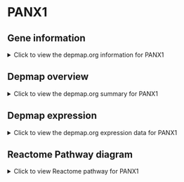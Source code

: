 <h1>PANX1</h1>

<h2>Gene information</h2>
<details>
  <summary>Click to view the depmap.org information for PANX1</summary>
  <iframe src="https://depmap.org/portal/gene/PANX1?tab=about" style="border:none;width:100%;height:800px"></iframe>
</details>

<h2>Depmap overview</h2>
<details>
  <summary>Click to view the depmap.org summary for PANX1</summary>
  <iframe src="https://depmap.org/portal/gene/PANX1?tab=overview" style="border:none;width:100%;height:800px"></iframe>
</details>

<h2>Depmap expression</h2>
<details>
  <summary>Click to view the depmap.org expression data for PANX1</summary>
  <iframe src="https://depmap.org/portal/gene/PANX1?tab=characterization" style="border:none;width:100%;height:800px"></iframe>
</details>



<h2>Reactome Pathway diagram</h2>
<details>
  <summary>Click to view Reactome pathway for PANX1</summary>
  <p>The NLRP3 inflammasome</p>
  <iframe src="https://reactome.org/PathwayBrowser/#/R-HSA-844456" style="border:none;width:100%;height:800px"></iframe>
</details>



